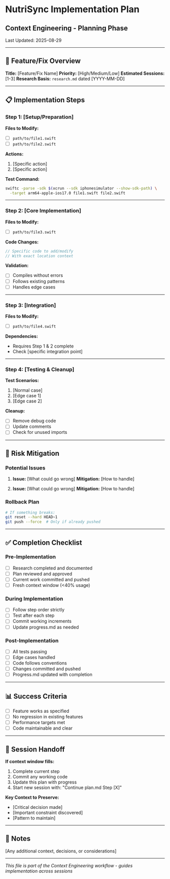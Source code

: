 # NutriSync Implementation Plan
## Context Engineering - Planning Phase

Last Updated: 2025-08-29

---

## 🎯 Feature/Fix Overview

**Title:** [Feature/Fix Name]
**Priority:** [High/Medium/Low]
**Estimated Sessions:** [1-3]
**Research Basis:** `research.md` dated [YYYY-MM-DD]

---

## 📋 Implementation Steps

### Step 1: [Setup/Preparation]
**Files to Modify:**
- [ ] `path/to/file1.swift`
- [ ] `path/to/file2.swift`

**Actions:**
1. [Specific action]
2. [Specific action]

**Test Command:**
```bash
swiftc -parse -sdk $(xcrun --sdk iphonesimulator --show-sdk-path) \
  -target arm64-apple-ios17.0 file1.swift file2.swift
```

---

### Step 2: [Core Implementation]
**Files to Modify:**
- [ ] `path/to/file3.swift`

**Code Changes:**
```swift
// Specific code to add/modify
// With exact location context
```

**Validation:**
- [ ] Compiles without errors
- [ ] Follows existing patterns
- [ ] Handles edge cases

---

### Step 3: [Integration]
**Files to Modify:**
- [ ] `path/to/file4.swift`

**Dependencies:**
- Requires Step 1 & 2 complete
- Check [specific integration point]

---

### Step 4: [Testing & Cleanup]
**Test Scenarios:**
1. [Normal case]
2. [Edge case 1]
3. [Edge case 2]

**Cleanup:**
- [ ] Remove debug code
- [ ] Update comments
- [ ] Check for unused imports

---

## 🚨 Risk Mitigation

### Potential Issues
1. **Issue:** [What could go wrong]
   **Mitigation:** [How to handle]

2. **Issue:** [What could go wrong]
   **Mitigation:** [How to handle]

### Rollback Plan
```bash
# If something breaks:
git reset --hard HEAD~1
git push --force  # Only if already pushed
```

---

## ✅ Completion Checklist

### Pre-Implementation
- [ ] Research completed and documented
- [ ] Plan reviewed and approved
- [ ] Current work committed and pushed
- [ ] Fresh context window (<40% usage)

### During Implementation
- [ ] Follow step order strictly
- [ ] Test after each step
- [ ] Commit working increments
- [ ] Update progress.md as needed

### Post-Implementation
- [ ] All tests passing
- [ ] Edge cases handled
- [ ] Code follows conventions
- [ ] Changes committed and pushed
- [ ] Progress.md updated with completion

---

## 📊 Success Criteria

- [ ] Feature works as specified
- [ ] No regression in existing features
- [ ] Performance targets met
- [ ] Code maintainable and clear

---

## 🔄 Session Handoff

**If context window fills:**
1. Complete current step
2. Commit any working code
3. Update this plan with progress
4. Start new session with: "Continue plan.md Step [X]"

**Key Context to Preserve:**
- [Critical decision made]
- [Important constraint discovered]
- [Pattern to maintain]

---

## 📝 Notes

[Any additional context, decisions, or considerations]

---

*This file is part of the Context Engineering workflow - guides implementation across sessions*